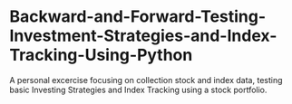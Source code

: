 # Backward-and-Forward-Testing-Investment-Strategies-and-Index-Tracking-Using-Python

A personal excercise focusing on collection stock and index data, testing basic Investing Strategies and Index Tracking using a stock portfolio.
